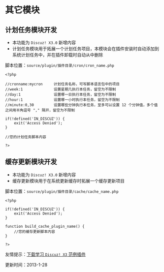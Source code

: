 # 其它模块
## 计划任务模块开发
- 本功能为 `Discuz! X3.0` 新增内容 
- 计划任务模块用于拓展一个计划任务项目，本模块会在插件安装时自动添加到系统计划任务中，并在插件卸载时自动从中删除 

脚本位置：`source/plugin/插件目录/cron/cron_name.php`


```
<?php

//cronname:mycron     计划任务名称，可写脚本语言包中的项目
//week:1              设置星期几执行本任务，留空为不限制
//day:1               设置哪一日执行本任务，留空为不限制
//hour:1              设置哪一小时执行本任务，留空为不限制
//minute:0,30         设置哪些分钟执行本任务，至多可以设置 12 个分钟值，多个值之间用半角逗号 "," 隔开，留空为不限制

if(!defined('IN_DISCUZ')) {
    exit('Access Denied');
}

//您的计划任务脚本内容

?>

```
## 缓存更新模块开发
- 本功能为 `Discuz! X3.0` 新增内容 
- 缓存更新模块用于在系统更新缓存时拓展一个缓存更新项目 

脚本位置：`source/plugin/插件目录/cache/cache_name.php`


```
<?php

if(!defined('IN_DISCUZ')) {
    exit('Access Denied');
}

function build_cache_plugin_name() {
    //您的缓存更新脚本内容
}

?>

```
友情提示：[下载学习 `Discuz! X3` 范例插件](?ac=document&page=download)

更新时间：2013-1-28
